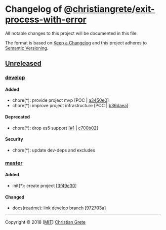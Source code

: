 # Changelog of @[christiangrete][repository-owner-github-url]/[exit-process-with-error][repository-github-url]

All notable changes to this project will be documented in this file.

The format is based on [Keep a Changelog][keep-a-changelog-spec-url] and this project adheres to [Semantic Versioning][semantic-versioning-spec-url].

## [Unreleased]

### [develop]
#### Added
- chore(*): provide project mvp [POC | [a3450e0]]
- chore(*): improve project infrastructure [POC | [b36daea]]
#### Deprecated
- chore(*): drop es5 support [[#1] | [c700b02]]
#### Security
- chore(*): update dev-deps and excludes

### [master]
#### Added
- init(*): create project [[3f49e30]]
#### Changed
- docs(readme): link develop branch [[972703a]]

[Unreleased]: https://github.com/ChristianGrete/exit-process-with-error/compare/3f49e305b5453ac6707f81ecde2103bf93e2d2f4...develop
[b36daea]: https://github.com/ChristianGrete/exit-process-with-error/commit/b36daeaae7da6b68e414fc02239c3ec4c81a85ce
[c700b02]: https://github.com/ChristianGrete/exit-process-with-error/commit/c700b029741dcbdd46440ac5cbabf3ee3d0441b0
[#1]: https://github.com/ChristianGrete/exit-process-with-error/issues/1
[a3450e0]: https://github.com/ChristianGrete/exit-process-with-error/commit/a3450e04468fe2a3977e3baa77d177a55409761a
[972703a]: https://github.com/ChristianGrete/exit-process-with-error/commit/972703aa8e219b87f38585cbf9631f0c43fd643c
[3f49e30]: https://github.com/ChristianGrete/exit-process-with-error/commit/3f49e305b5453ac6707f81ecde2103bf93e2d2f4
[develop]: https://github.com/ChristianGrete/exit-process-with-error/compare/master...develop
[master]: https://github.com/ChristianGrete/exit-process-with-error/compare/3f49e305b5453ac6707f81ecde2103bf93e2d2f4...master

---

Copyright © 2018 ([MIT](LICENSE.md)) [Christian Grete][repository-owner-url]

[keep-a-changelog-spec-url]: https://keepachangelog.com/en/1.0.0/
[repository-github-url]: https://github.com/ChristianGrete/exit-process-with-error
[repository-owner-github-url]: https://github.com/ChristianGrete
[repository-owner-url]: https://christiangrete.com
[semantic-versioning-spec-url]: https://semver.org/spec/v2.0.0.html